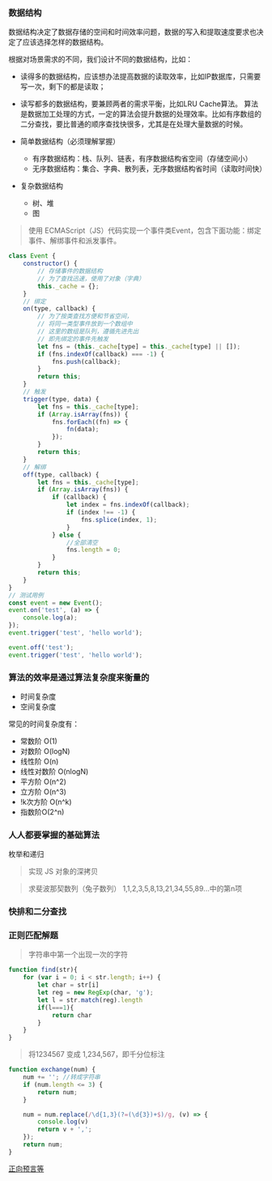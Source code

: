 ### 数据结构
数据结构决定了数据存储的空间和时间效率问题，数据的写入和提取速度要求也决定了应该选择怎样的数据结构。

根据对场景需求的不同，我们设计不同的数据结构，比如：

- 读得多的数据结构，应该想办法提高数据的读取效率，比如IP数据库，只需要写一次，剩下的都是读取；
- 读写都多的数据结构，要兼顾两者的需求平衡，比如LRU Cache算法。
算法是数据加工处理的方式，一定的算法会提升数据的处理效率。比如有序数组的二分查找，要比普通的顺序查找快很多，尤其是在处理大量数据的时候。

- 简单数据结构（必须理解掌握）
  - 有序数据结构：栈、队列、链表，有序数据结构省空间（存储空间小）
  - 无序数据结构：集合、字典、散列表，无序数据结构省时间（读取时间快）
- 复杂数据结构
  - 树、堆
  - 图

> 使用 ECMAScript（JS）代码实现一个事件类Event，包含下面功能：绑定事件、解绑事件和派发事件。

```javascript
class Event {
    constructor() {
        // 存储事件的数据结构
        // 为了查找迅速，使用了对象（字典）
        this._cache = {};
    }
    // 绑定
    on(type, callback) {
        // 为了按类查找方便和节省空间，
        // 将同一类型事件放到一个数组中
        // 这里的数组是队列，遵循先进先出
        // 即先绑定的事件先触发
        let fns = (this._cache[type] = this._cache[type] || []);
        if (fns.indexOf(callback) === -1) {
            fns.push(callback);
        }
        return this;
    }
    // 触发
    trigger(type, data) {
        let fns = this._cache[type];
        if (Array.isArray(fns)) {
            fns.forEach((fn) => {
                fn(data);
            });
        }
        return this;
    }
    // 解绑
    off(type, callback) {
        let fns = this._cache[type];
        if (Array.isArray(fns)) {
            if (callback) {
                let index = fns.indexOf(callback);
                if (index !== -1) {
                    fns.splice(index, 1);
                }
            } else {
                //全部清空
                fns.length = 0;
            }
        }
        return this;
    }
}
// 测试用例
const event = new Event();
event.on('test', (a) => {
    console.log(a);
});
event.trigger('test', 'hello world');

event.off('test');
event.trigger('test', 'hello world');
```

### 算法的效率是通过算法复杂度来衡量的
- 时间复杂度
- 空间复杂度


常见的时间复杂度有：
- 常数阶 O(1)
- 对数阶 O(logN)
- 线性阶 O(n)
- 线性对数阶 O(nlogN)
- 平方阶 O(n^2)
- 立方阶 O(n^3)
- !k次方阶 O(n^k)
- 指数阶O(2^n)

### 人人都要掌握的基础算法
枚举和递归

> 实现 JS 对象的深拷贝

> 求斐波那契数列（兔子数列） 1,1,2,3,5,8,13,21,34,55,89...中的第n项

### 快排和二分查找
### 正则匹配解题

> 字符串中第一个出现一次的字符
```javascript
function find(str){
    for (var i = 0; i < str.length; i++) {
        let char = str[i]
        let reg = new RegExp(char, 'g');
        let l = str.match(reg).length
        if(l===1){
            return char
        }
    }
}
```

> 将1234567 变成 1,234,567，即千分位标注

```javascript
function exchange(num) {
    num += ''; //转成字符串
    if (num.length <= 3) {
        return num;
    }

    num = num.replace(/\d{1,3}(?=(\d{3})+$)/g, (v) => {
        console.log(v)
        return v + ',';
    });
    return num;
}
```

[正向预言等](https://deerchao.net/tutorials/regex/regex.htm#lookaround)




